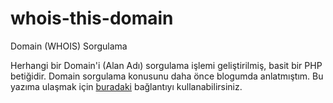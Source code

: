 # whois-this-domain
Domain (WHOIS) Sorgulama

Herhangi bir Domain'i (Alan Adı) sorgulama işlemi geliştirilmiş, basit bir PHP betiğidir. 
Domain sorgulama konusunu daha önce blogumda anlatmıştım. Bu yazıma ulaşmak için [buradaki](http://emrecanoztas.com/php-ile-domain-sorgulama/) bağlantıyı kullanabilirsiniz.

